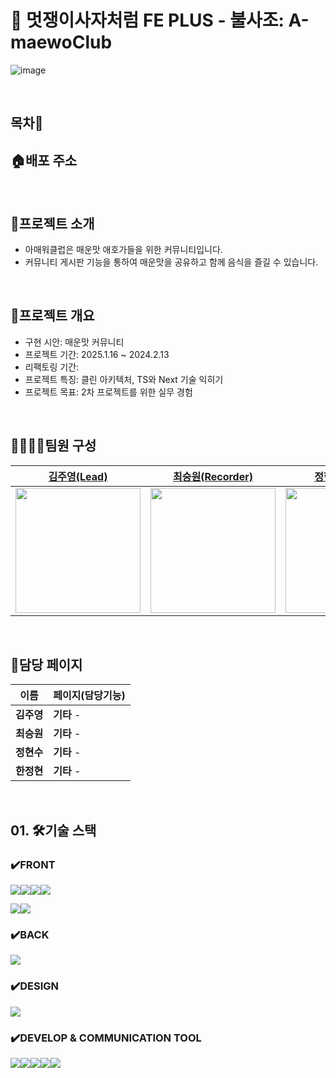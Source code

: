 # 🦁 멋쟁이사자처럼 FE PLUS - 불사조: A-maewoClub
![image](https://github.com/user-attachments/assets/c28681e5-fcfe-43c3-a6f6-3b8ce3245f62)

<br>

## 목차📜

## 🏠배포 주소

<br>

## 🚀프로젝트 소개 
- 아매워클럽은 매운맛 애호가들을 위한 커뮤니티입니다.
- 커뮤니티 게시판 기능을 통하여 매운맛을 공유하고 함께 음식을 즐길 수 있습니다. 

<br>

##  🚀프로젝트 개요
- 구현 시안: 매운맛 커뮤니티
- 프로젝트 기간: 2025.1.16 ~ 2024.2.13
- 리팩토링 기간: 
- 프로젝트 특징: 클린 아키텍처, TS와 Next 기술 익히기
- 프로젝트 목표: 2차 프로젝트를 위한 실무 경험

<br>

##  👨‍👩‍👧‍👦팀원 구성

|[김주영(Lead)](https://github.com/jyservice781)|[최승원(Recorder)](https://github.com/romaneechoiti)|[정현수(Scrum)](https://github.com/hyun9758)|[한정현(PM)](https://github.com/hanjeonghyun)
|:----:|:----:|:----:|:----:|
|<img src="https://avatars.githubusercontent.com/u/142976288?v=4" width="200">|<img src="https://avatars.githubusercontent.com/u/112051914?v=4" width="200">|<img src="https://github.com/FRONTENDSCHOOL8/dosirak/assets/82191626/ad014ace-2ce2-4a0a-ae8a-b12a439eb5c5" width="200">|<img src="https://avatars.githubusercontent.com/u/129199377?v=4" width="200">

<br>

## 🤙담당 페이지

| 이름       | 페이지(담당기능)                                               
| ---------- | ------------------------------------------------------------ 
| **김주영** | **기타** - 
| **최승원** | **기타** - 
| **정현수** | **기타** - 
| **한정현** | **기타** - 

<br>

## 01. 🛠️기술 스택
### ✔️FRONT
<img src="https://img.shields.io/badge/react-61DAFB?style=for-the-badge&logo=react&logoColor=white"><img src="https://img.shields.io/badge/reactrouter-CA4245?style=for-the-badge&logo=reactrouter&logoColor=white"><img src="https://img.shields.io/badge/next.js-000000?style=for-the-badge&logo=nextdotjs&logoColor=white"><img src="https://img.shields.io/badge/TypeScript-3178C6?style=for-the-badge&logo=typescript&logoColor=white">

<img src="https://img.shields.io/badge/zustand-382923?style=for-the-badge&logo=zustand&logoColor=white"><img src="https://img.shields.io/badge/tanstackquery-f59e0b?style=for-the-badge&logo=tanstackquery&logoColor=white">

### ✔️BACK
<img src="https://shields.io/badge/supabase-black?logo=supabase&style=for-the-badge">

### ✔️DESIGN
<img src="https://img.shields.io/badge/figma-F24E1E?style=for-the-badge&logo=figma&logoColor=white">

### ✔️DEVELOP & COMMUNICATION TOOL
<img src="https://img.shields.io/badge/git-F05032?style=for-the-badge&logo=git&logoColor=white"><img src="https://img.shields.io/badge/visualstudiocode-007ACC?style=for-the-badge&logo=visualstudiocode&logoColor=white"><img src="https://img.shields.io/badge/storybook-FF4785?style=for-the-badge&logo=storybook&logoColor=white"><img src="https://img.shields.io/badge/discord-5865F2?style=for-the-badge&logo=discord&logoColor=white"><img src="https://img.shields.io/badge/notion-000000?style=for-the-badge&logo=notion&logoColor=white">

<br>


